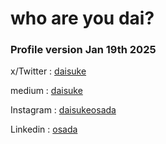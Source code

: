 # who are you dai?

### Profile version  Jan 19th 2025

x/Twitter
:   [daisuke](https://x.com/daisuke)

medium
:   [daisuke](https://medium.com/@daisuke)

Instagram
:   [daisukeosada](https://instagram.com/daisukeosada)

Linkedin
:   [osada](https://linkedin.com/in/osada)
